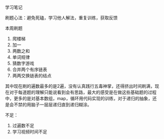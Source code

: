 学习笔记

刷题心法：避免死磕，学习他人解法，重复训练，获取反馈

本周刷题

1. 爬楼梯
2. 加一
3. 两数之和
4. 单词规律
5. 猜数字游戏
6. 合并两个有序链表
7. 两两交换链表的结点

其中现在刷的遍数最多的是2遍，没有认真践行五毒神掌，还得挤出时间刷满，现在对于每道题的理解只能说看到会有思路，最大的感受是在做这些基础题的过程中，更多的是对基本数组，map，循环用代码实现的训练，对于递归的抽象，还是会不禁的用脑子一层层递归直到递归糊涂。

不足：
1. 过遍数不足
2. 学习视频时间不足
